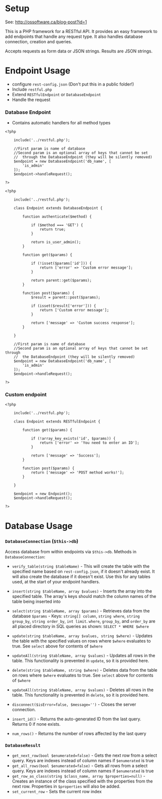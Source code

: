 # Setup

See: http://ossoftware.ca/blog-post?id=1

This is a PHP framework for a RESTful API. It provides an easy framework to add endpoints that handle any request type. It also handles database connection, creation and queries. 

Accepts requests as form data or JSON strings. Results are JSON strings.

# Endpoint Usage

- configure `rest-config.json` (Don't put this in a public folder!)
- Include `restful.php`
- Extend `RESTfulEndpoint` or `DatabaseEndpoint`
- Handle the request

### Database Endpoint
- Contains automatic handlers for all method types
```
<?php

    include('../restful.php');

    //First param is name of database
    //Second param is an optional array of keys that cannot be set
    //  through the DatabaseEndpoint (they will be silently removed)
    $endpoint = new DatabaseEndpoint('db_name', [
        'is_admin'
    ]);
    $endpoint->handleRequest();

?>
```

```
<?php

    include('../restful.php');
    
    class Endpoint extends DatabaseEndpoint {
        
        function authenticate($method) {
            
            if ($method === 'GET') {
                return true;
            }
            
            return is_user_admin();
        }
        
        function get($params) {
        
            if (!isset($params['id'])) {
                return ['error' => 'Custom error message'];
            }
            
            return parent::get($params);
        }
        
        function post($params) {
            $result = parent::post($params);
            
            if (isset($result['error'])) {
                return ['Custom error message'];
            }
            
            return ['message' => 'Custom success response'];
        }
        
    }

    //First param is name of database
    //Second param is an optional array of keys that cannot be set through
    //  the DatabaseEndpoint (they will be silently removed)
    $endpoint = new DatabaseEndpoint('db_name', [
        'is_admin'
    ]);
    $endpoint->handleRequest();

?>
```

### Custom endpoint
```
<?php

    include('../restful.php');

    class Endpoint extends RESTfulEndpoint {

        function get($params) {
            
            if (!array_key_exists('id', $params)) {
                return ['error' => 'You need to enter an ID'];
            }
            
            return ['message' => 'Success'];
        }

        function post($params) {
            return ['message' => 'POST method works!'];
        }

    }

    $endpoint = new Endpoint();
    $endpoint->handleRequest();

?>
```

# Database Usage

### `DatabaseConnection` (`$this->db`)
Access database from within endpoints via `$this->db`. Methods in `DatabaseConnection`:

- `verify_table(string $tableName)` - This will create the table with the specified name based on `rest-config.json`, if it doesn't already exist. It will also create the database if it doesn't exist. Use this for any tables used, at the start of your endpoint handlers.

- `insert(string $tableName, array $values)` - Inserts the array into the specified table. The array's keys should match the column names of the table being inserted into

- `select(string $tableName, array $params)` - Retrieves data from the database
    `$params` - Keys: `string[] column`, `string where`, `string group_by`, `string order_by`, `int limit`. `where`, `group_by`, and `order_by` are all placed directory in SQL queries as shown: `SELECT * WHERE $where`
    
- `update(string $tableName, array $values, string $where)` - Updates the table with the specified values on rows where `$where` evaluates to true. See `select` above for contents of `$where`

- `updateAll(string $tableName, array $values)` - Updates all rows in the table. This functionality is prevented in `update`, so it is provided here.

- `delete(string $tableName, string $where)` - Deletes data from the table on rows where `$where` evaluates to true. See `select` above for contents of `$where`

- `updateAll(string $tableName, array $values)` - Deletes all rows in the table. This functionality is prevented in `delete`, so it is provided here.

- `disconnect($isError=false, $message='')` - Closes the server connection.

- `insert_id()` - Returns the auto-generated ID from the last query. Returns 0 if none exists.
- `num_rows()` - Returns the number of rows affected by the last query

### `DatabaseResult`
- `get_next_row(bool $enumerated=false)` - Gets the next row from a select query. Keys are indexes instead of column names if `$enumerated` is true
- `get_all_rows(bool $enumerated=false)` - Gets all rows from a select query. Keys are indexes instead of column names if `$enumerated` is true
- `get_row_as_class(string $class_name, array $properties=null)` - Creates an instance of the class specified with the properties from the next row. Properties in `$properties` will also be added.
- `set_current_row` - Sets the current row index
